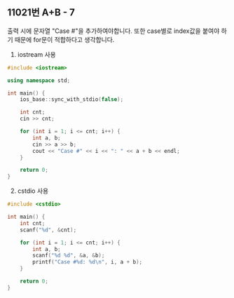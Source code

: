 11021번 A+B - 7
--------------

출력 시에 문자열 "Case #"을 추가하여야합니다. 또한 case별로 index값을 붙여야 하기 때문에 for문이 적합하다고 생각합니다.

1. iostream 사용

~~~ cpp
#include <iostream>

using namespace std;

int main() {
    ios_base::sync_with_stdio(false);

    int cnt;
    cin >> cnt;

    for (int i = 1; i <= cnt; i++) {
        int a, b;
        cin >> a >> b;
        cout << "Case #" << i << ": " << a + b << endl;
    }

    return 0;
}
~~~

2. cstdio 사용

~~~ cpp
#include <cstdio>

int main() {
    int cnt;
    scanf("%d", &cnt);

    for (int i = 1; i <= cnt; i++) {
        int a, b;
        scanf("%d %d", &a, &b);
        printf("Case #%d: %d\n", i, a + b);
    }

    return 0;
}
~~~